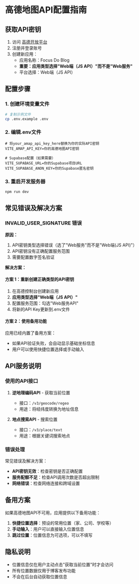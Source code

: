 # 高德地图API配置指南

## 获取API密钥

1. 访问 [高德开放平台](https://console.amap.com/)
2. 注册并登录账号
3. 创建新应用：
   - 应用名称：Focus Do Blog
   - **重要：应用类型选择"Web端（JS API）"而不是"Web服务"**
   - 平台选择：Web端（JS API）

## 配置步骤

### 1. 创建环境变量文件
```bash
# 复制示例文件
cp .env.example .env
```

### 2. 编辑.env文件
```env
# 将your_amap_api_key_here替换为你的实际API密钥
VITE_AMAP_API_KEY=你的高德地图API密钥

# Supabase配置（如果需要）
VITE_SUPABASE_URL=你的Supabase项目URL
VITE_SUPABASE_ANON_KEY=你的Supabase匿名密钥
```

### 3. 重启开发服务器
```bash
npm run dev
```

## 常见错误及解决方案

### INVALID_USER_SIGNATURE 错误

**原因：**
1. API密钥类型选择错误（选了"Web服务"而不是"Web端(JS API)"）
2. API密钥没有正确配置服务范围
3. 需要配置数字签名验证

**解决方案：**

#### 方案 1：重新创建正确类型的API密钥
1. 在高德控制台创建新应用
2. **应用类型选择"Web端（JS API）"**
3. 配置服务范围：勾选"Web服务API"
4. 将新的API Key更新到.env文件

#### 方案 2：使用备用功能
应用已经内置了备用方案：
- 如果API验证失败，会自动显示基础坐标信息
- 用户可以使用快捷位置选择或手动输入

## API服务说明

### 使用的API接口

1. **逆地理编码API** - 获取当前位置
   - 接口：`/v3/geocode/regeo`
   - 用途：将经纬度转换为地址信息

2. **地点搜索API** - 搜索位置
   - 接口：`/v3/place/text`
   - 用途：根据关键词搜索地点

### 错误处理

常见错误及解决方案：

- **API密钥无效**：检查密钥是否正确配置
- **服务配额不足**：检查API调用次数是否超出限制
- **网络错误**：检查网络连接和跨域设置

## 备用方案

如果高德地图API不可用，应用提供以下备用功能：

1. **快捷位置选择**：预设的常用位置（家、公司、学校等）
2. **手动输入**：用户可以直接输入位置信息
3. **跳过位置**：位置信息为可选项，可以不填写

## 隐私说明

- 位置信息仅在用户主动点击"获取当前位置"时才会访问
- 所有位置数据仅用于博客发布功能
- 不会在后台自动获取位置信息